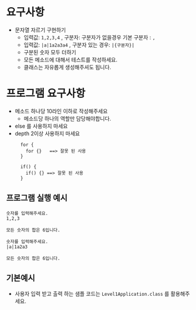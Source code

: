 # 요구사항

- 문자열 자르기 구현하기
    - 입력값: `1,2,3,4` , 구분자: 구분자가 없을경우 기본 구분자 : `,`
    - 입력값: `|a|1a2a3a4` , 구분자 있는 경우: `|{구분자}|`
    - 구분된 숫자 모두 더하기
    - 모든 메소드에 대해서 테스트를 작성하세요.
    - 클래스는 자유롭게 생성해주셔도 됩니다.

# 프로그램 요구사항

- 메소드 하나당 10라인 이하로 작성해주세요
    - 메소드당 하나의 역할만 담당해야합니다.
- else 를 사용하지 마세요
- depth 2이상 사용하지 마세요
  ```shell
    for {
      for {}   ==> 잘못 된 사용   
    }
    
    if() {
      if() {} ==> 잘못 된 사용
    }
  ```

## 프로그램 실행 예시

```shell
숫자를 입력해주세요.
1,2,3

모든 숫자의 합은 6입니다. 
```

```shell
숫자를 입력해주세요.
|a|1a2a3

모든 숫자의 합은 6입니다. 
```

## 기본예시

- 사용자 입력 받고 출력 하는 샘플 코드는 `Level1Application.class` 를 활용해주세요.
